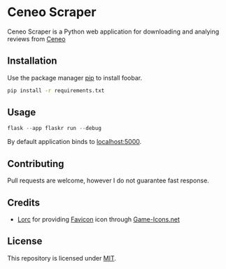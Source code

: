 # Ceneo Scraper

Ceneo Scraper is a Python web application for downloading and analying reviews from [Ceneo](https://ceneo.pl)

## Installation

Use the package manager [pip](https://pip.pypa.io/en/stable/) to install foobar.

```bash
pip install -r requirements.txt
```

## Usage

```python
flask --app flaskr run --debug
```

By default application binds to [localhost:5000](http://localhost:5000).

## Contributing

Pull requests are welcome, however I do not guarantee fast response.

## Credits

- [Lorc](https://lorcblog.blogspot.com/) for providing [Favicon](flaskr/static/images/favicon.svg) icon through [Game-Icons.net](https://game-icons.net/1x1/lorc/magnifying-glass.html)

## License

This repository is licensed under [MIT](LICENSE).